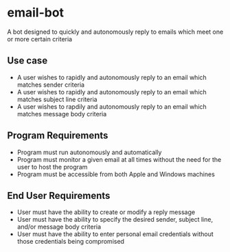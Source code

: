 # email-bot
A bot designed to quickly and autonomously reply to emails which meet one or more certain criteria

## Use case
* A user wishes to rapidly and autonomously reply to an email which matches sender criteria
* A user wishes to rapidly and autonomously reply to an email which matches subject line criteria
* A user wishes to rapdily and autonomously reply to an email which matches message body criteria

## Program Requirements
* Program must run autonomously and automatically
* Program must monitor a given email at all times without the need for the user to host the program
* Program must be accessible from both Apple and Windows machines

## End User Requirements
* User must have the ability to create or modify a reply message
* User must have the ability to specify the desired sender, subject line, and/or message body criteria
* User must have the ability to enter personal email credentials without those credentials being compromised

